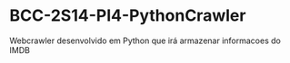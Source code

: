 BCC-2S14-PI4-PythonCrawler
==========================

Webcrawler desenvolvido em Python que irá armazenar informacoes do IMDB
